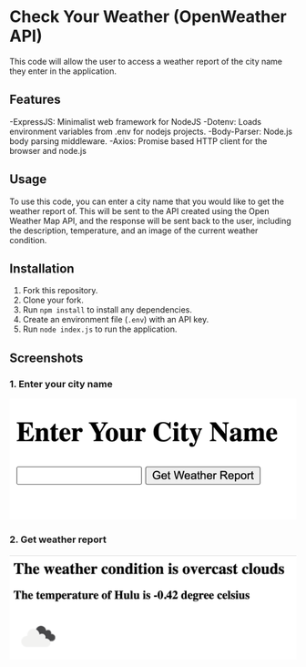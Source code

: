 # Check Your Weather (OpenWeather API)

This code will allow the user to access a weather report of the city name they enter in the application. 

## Features 
-ExpressJS: Minimalist web framework for NodeJS
-Dotenv: Loads environment variables from .env for nodejs projects.
-Body-Parser: Node.js body parsing middleware.
-Axios: Promise based HTTP client for the browser and node.js

## Usage
To use this code, you can enter a city name that you would like to get the weather report of. This will be sent to the API created using the Open Weather Map API, and the response will be sent back to the user, 
including the description, temperature, and an image of the current weather condition. 

## Installation
1. Fork this repository.
2. Clone your fork.
3. Run `npm install` to install any dependencies.
4. Create an environment file (`.env`) with an API key.
5. Run `node index.js` to run the application.

## Screenshots

### 1. Enter your city name
![alt text](/images/input.png?raw=true "Title")


### 2. Get weather report
![alt text](/images/output.png?raw=true "Title")



